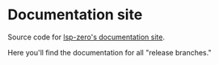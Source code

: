 # Documentation site

Source code for [lsp-zero's documentation site](https://lsp-zero.netlify.app/docs/getting-started.html).

Here you'll find the documentation for all "release branches."
